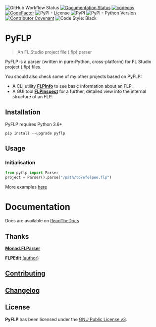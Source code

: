 ![GitHub Workflow Status](https://img.shields.io/github/workflow/status/demberto/pyflp/Build%20&%20Publish?style=flat-square)
[![Documentation Status](https://readthedocs.org/projects/pyflp/badge/?version=latest)](https://pyflp.readthedocs.io/en/latest/?badge=latest)
[![codecov](https://codecov.io/gh/demberto/PyFLP/branch/master/graph/badge.svg?token=RGSRMMF8PF)](https://codecov.io/gh/demberto/PyFLP)
[![CodeFactor](https://www.codefactor.io/repository/github/demberto/pyflp/badge)](https://www.codefactor.io/repository/github/demberto/pyflp)
![PyPI - License](https://img.shields.io/pypi/l/pyflp?style=flat-square)
![PyPI](https://img.shields.io/pypi/v/pyflp?color=blue&style=flat-square)
![PyPI - Python Version](https://img.shields.io/pypi/pyversions/pyflp?style=flat-square)
[![Contributor Covenant](https://img.shields.io/badge/Contributor%20Covenant-2.1-4baaaa.svg)](code_of_conduct.md)
![Code Style: Black](https://img.shields.io/badge/code%20style-black-black?style=flat-square)

# PyFLP

> An FL Studio project file (.flp) parser

PyFLP is a parser (written in pure-Python, cross-platform) for FL Studio project (.flp) files.

You should also check some of my other projects based on PyFLP:

- A CLI utility [**FLPInfo**](https://github.com/demberto/FLPInfo) to see basic information about an FLP.
- A GUI tool [**FLPInspect**](https://github.com/demberto/FLPInspect) for a further, detailed view into the internal structure of an FLP.

## Installation

PyFLP requires Python 3.6+

```
pip install --upgrade pyflp
```

## Usage

### Initialisation

```Python
from pyflp import Parser
project = Parser().parse("/path/to/efelpee.flp")
```

More examples [here](https://pyflp.rtfd.io/handbook.md)

# Documentation

Docs are available on [ReadTheDocs](https://pyflp.rtfd.io)

## Thanks

[**Monad.FLParser**](https://github.com/monadgroup/FLParser)

**FLPEdit** [(author)](https://github.com/roadcrewworker)

## [Contributing](https://github.com/demberto/PyFLP/blob/master/CONTRIBUTING.md)

## [Changelog](https://github.com/demberto/PyFLP/blob/master/CHANGELOG.md)

## License

**PyFLP** has been licensed under the [GNU Public License v3](https://www.gnu.org/licenses/gpl-3.0.en.html).
